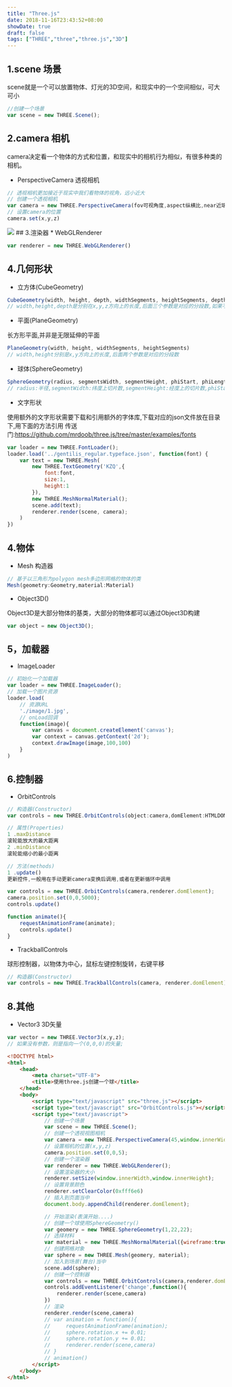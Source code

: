 ```yaml
---
title: "Three.js"
date: 2018-11-16T23:43:52+08:00
showDate: true
draft: false
tags: ["THREE","three","three.js","3D"]
---
```

## 1.scene 场景
scene就是一个可以放置物体、灯光的3D空间，和现实中的一个空间相似，可大可小
```js
//创建一个场景
var scene = new THREE.Scene();
```
## 2.camera 相机
camera决定看一个物体的方式和位置，和现实中的相机行为相似，有很多种类的相机。

* PerspectiveCamera 透视相机

```js
// 透视相机更加接近于现实中我们看物体的视角，远小近大
// 创建一个透视相机
var camera = new THREE.PerspectiveCamera(fov可视角度,aspect纵横比,near近端距离,far远端距离)
// 设置camera的位置
camera.set(x,y,z)
```
<img src="/PCamera.jpg">
## 3.渲染器
* WebGLRenderer

```js
var renderer = new THREE.WebGLRenderer()
```


## 4.几何形状
* 立方体(CubeGeometry)

```js
CubeGeometry(width, height, depth, widthSegments, heightSegments, depthSegments)
// width,height,depth是分别在x,y,z方向上的长度,后面三个参数是对应的分段数,如果不需要分段可以不设置。几何中心在原点
```
* 平面(PlaneGeometry)

长方形平面,并非是无限延伸的平面  

```js
PlaneGeometry(width, height, widthSegments, heightSegments)
// width,height分别是x,y方向上的长度,后面两个参数是对应的分段数
```
* 球体(SphereGeometry)

```js
SphereGeometry(radius, segmentsWidth, segmentHeight, phiStart, phiLength, thetaStart, thetaLength)
// radius:半径,segmentWidth:纬度上切片数,segmentHeight:经度上的切片数,phiStart:经度开始的弧度,phiLength:经度跨过的弧度,thetaStart:纬度开始的弧度,thetaLength:纬度跨过的弧度
```
* 文字形状
  
使用额外的文字形状需要下载和引用额外的字体库,下载对应的json文件放在目录下,用下面的方法引用
传送门:https://github.com/mrdoob/three.js/tree/master/examples/fonts
```js
var loader = new THREE.FontLoader();
loader.load('../gentilis_regular.typeface.json', function(font) {
    var text = new THREE.Mesh(
        new THREE.TextGeometry('KZQ',{
            font:font,
            size:1,
            height:1
        }),
        new THREE.MeshNormalMaterial();
        scene.add(text);
        renderer.render(scene, camera);
    )
})
```
## 4.物体

* Mesh 构造器

```js
// 基于以三角形为polygon mesh多边形网格的物体的类
Mesh(geometry:Geometry,material:Material)
```

* Object3D()

Object3D是大部分物体的基类，大部分的物体都可以通过Object3D构建
```js
var object = new Object3D();
```

## 5，加载器
* ImageLoader

```js
// 初始化一个加载器
var loader = new THREE.ImageLoader();
// 加载一个图片资源
loader.load(
    // 资源URL
    './image/1.jpg',
    // onLoad回调
    function(image){ 
        var canvas = document.createElement('canvas');
        var context = canvas.getContext('2d');
        context.drawImage(image,100,100)
    }
)
```

## 6.控制器
* OrbitControls
  
```js
// 构造器(Constructor)
var controls = new THREE.OrbitControls(object:camera,domElement:HTMLDOMElement);

// 属性(Properties)
1 .maxDistance
滚轮能放大的最大距离
2 .minDistance
滚轮能缩小的最小距离

// 方法(methods)
1 .update()
更新控件,一般用在手动更新camera变换后调用,或者在更新循环中调用

var controls = new THREE.OrbitControls(camera,renderer.domElement);
camera.position.set(0,0,5000);
controls.update()

function animate(){
    requestAnimationFrame(animate);
    controls.update()
}
```
* TrackballControls

球形控制器，以物体为中心，鼠标左键控制旋转，右键平移
```js
// 构造器(Constructor)
var controls = new THREE.TrackballControls(camera, renderer.domElement)
```

## 8.其他
* Vector3 3D矢量

```js
var vector = new THREE.Vector3(x,y,z);
// 如果没有参数，则是指向一个(0,0,0)的矢量;
```











```html
<!DOCTYPE html>
<html>
    <head>
        <meta charset="UTF-8">
        <title>使用three.js创建一个球</title>
    </head>
    <body>
        <script type="text/javascript" src="three.js"></script>
        <script type="text/javascript" src="OrbitControls.js"></script>
        <script type="text/javascript">
            // 创建一个场景
            var scene = new THREE.Scene();
            // 创建一个透视视图相机
            var camera = new THREE.PerspectiveCamera(45,window.innerWidth/innerHeight,1,1000);
            // 设置相机的位置(x,y,z)
            camera.position.set(0,0,5);
            // 创建一个渲染器
            var renderer = new THREE.WebGLRenderer();
            // 设置渲染器的大小
            renderer.setSize(window.innerWidth,window.innerHeight);
            // 设置背景颜色
            renderer.setClearColor(0xfff6e6)
            // 插入到页面当中
            document.body.appendChild(renderer.domElement);

            // 开始渲染(表演开始....)
            // 创建一个球使用SphereGeometry()
            var geomery = new THREE.SphereGeometry(1,22,22);
            // 选择材料
            var material = new THREE.MeshNormalMaterial({wireframe:true});
            // 创建网格对象
            var sphere = new THREE.Mesh(geomery, material);
            // 加入到场景(舞台)当中
            scene.add(sphere);
            // 创建一个控制器
            var controls = new THREE.OrbitControls(camera,renderer.domElement);
            controls.addEventListener('change',function(){
                renderer.render(scene,camera)
            })
            // 渲染
            renderer.render(scene,camera)
            // var animation = function(){
            //     requestAnimationFrame(animation);
            //     sphere.rotation.x += 0.01;
            //     sphere.rotation.y += 0.01;
            //     renderer.render(scene,camera)
            // }
            // animation()
        </script>
    </body>
</html>
```
